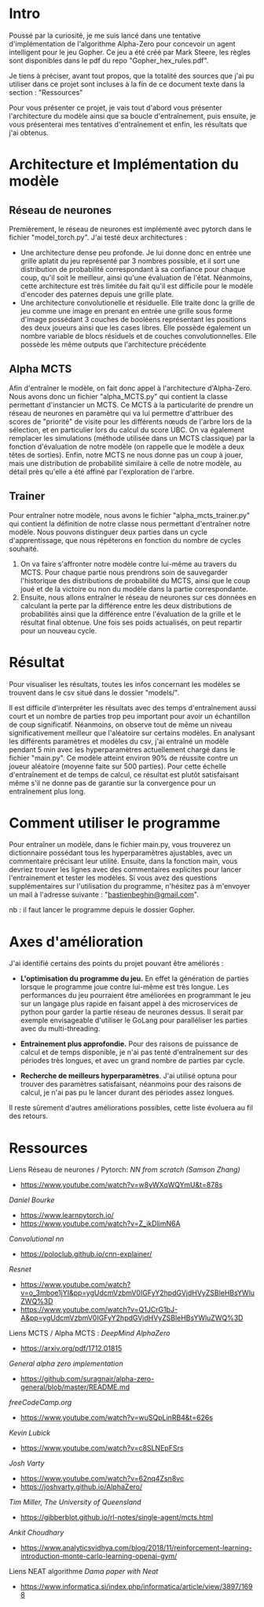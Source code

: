 # Intro

Poussé par la curiosité, je me suis lancé dans une tentative d'implémentation de l'algorithme Alpha-Zero pour concevoir un agent intelligent pour le jeu Gopher.
Ce jeu a été créé par Mark Steere, les règles sont disponibles dans le pdf du repo "Gopher_hex_rules.pdf".  

Je tiens à préciser, avant tout propos, que la totalité des sources que j'ai pu utiliser dans ce projet sont incluses à la fin de ce document texte dans la section : "Ressources"

Pour vous présenter ce projet, je vais tout d'abord vous présenter l'architecture du modèle ainsi que sa boucle d'entraînement, puis ensuite, je vous présenterai mes tentatives d'entraînement et enfin, les résultats que j'ai obtenus.

# Architecture et Implémentation du modèle

## Réseau de neurones

Premièrement, le réseau de neurones est implémenté avec pytorch dans le fichier "model_torch.py". J'ai testé deux architectures :
- Une architecture dense peu profonde. Je lui donne donc en entrée une grille aplatit du jeu représenté par 3 nombres possible, et il sort une distribution de probabilité correspondant à sa confiance pour chaque coup, qu'il soit le meilleur, ainsi qu'une évaluation de l'état. Néanmoins, cette architecture est très limitée du fait qu'il est difficile pour le modèle d'encoder des paternes depuis une grille plate.
- Une architecture convolutionelle et résiduelle. Elle traite donc la grille de jeu comme une image en prenant en entrée une grille sous forme d'image possédant 3 couches de booléens représentant les positions des deux joueurs ainsi que les cases libres. Elle possède également un nombre variable de blocs résiduels et de couches convolutionnelles. Elle possède les même outputs que l'architecture précédente 

## Alpha MCTS

Afin d'entraîner le modèle, on fait donc appel à l'architecture d'Alpha-Zero. Nous avons donc un fichier "alpha_MCTS.py" qui contient la classe permettant d'instancier un MCTS. Ce MCTS à la particularité de prendre un réseau de neurones en paramètre qui va lui permettre d'attribuer des scores de "priorité" de visite pour les différents nœuds de l'arbre lors de la sélection, et en particulier lors du calcul du score UBC. On va également remplacer les simulations (méthode utilisée dans un MCTS classique) par la fonction d'évaluation de notre modèle (on rappelle que le modèle a deux têtes de sorties). 
Enfin, notre MCTS ne nous donne pas un coup à jouer, mais une distribution de probabilité similaire à celle de notre modèle, au détail près qu'elle a été affiné par l'exploration de l'arbre.

## Trainer

Pour entraîner notre modèle, nous avons le fichier "alpha_mcts_trainer.py" qui contient la définition de notre classe nous permettant d'entraîner notre modèle.
Nous pouvons distinguer deux parties dans un cycle d'apprentissage, que nous répéterons en fonction du nombre de cycles souhaité.
1. On va faire s'affronter notre modèle contre lui-même au travers du MCTS. Pour chaque partie nous prendrons soin de sauvegarder l'historique des distributions de probabilité du MCTS, ainsi que le coup joué et de la victoire ou non du modèle dans la partie correspondante.
2. Ensuite, nous allons entraîner le réseau de neurones sur ces données en calculant la perte par la différence entre les deux distributions de probabilités ainsi que la différence entre l'évaluation de la grille et le résultat final obtenue. Une fois ses poids actualisés, on peut repartir pour un nouveau cycle.

# Résultat

Pour visualiser les résultats, toutes les infos concernant les modèles se trouvent dans le csv situé dans le dossier "models/".

Il est difficile d'interpréter les résultats avec des temps d'entraînement aussi court et un nombre de parties trop peu important pour avoir un échantillon de coup significatif. Néanmoins, on observe tout de même un niveau significativement meilleur que l'aléatoire sur certains modèles. En analysant les différents paramètres et modèles du csv, j'ai entraîné un modèle pendant 5 min avec les hyperparamètres actuellement chargé dans le fichier "main.py". Ce modèle atteint environ 90% de réussite contre un joueur aléatoire (moyenne faite sur 500 parties). Pour cette échelle d'entraînement et de temps de calcul, ce résultat est plutôt satisfaisant même s'il ne donne pas de garantie sur la convergence pour un entraînement plus long.

# Comment utiliser le programme

Pour entraîner un modèle, dans le fichier main.py, vous trouverez un dictionnaire possédant tous les hyperparamètres ajustables, avec un commentaire précisant leur utilité. Ensuite, dans la fonction main, vous devriez trouver les lignes avec des commentaires explicites pour lancer l'entrainement et tester les modèles. Si vous avez des questions supplémentaires sur l'utilisation du programme, n'hésitez pas à m'envoyer un mail à l'adresse suivante : "bastienbeghin@gmail.com".

nb : il faut lancer le programme depuis le dossier Gopher.

# Axes d'amélioration

J'ai identifié certains des points du projet pouvant être améliorés :

- **L'optimisation du programme du jeu.** En effet la génération de parties lorsque le programme joue contre lui-même est très longue. Les performances du jeu pourraient être améliorées en programmant le jeu sur un langage plus rapide en faisant appel à des microservices de python pour garder la partie réseau de neurones dessus. Il serait par exemple envisageable d'utiliser le GoLang pour paralléliser les parties avec du multi-threading.

- **Entrainement plus approfondie.** Pour des raisons de puissance de calcul et de temps disponible, je n'ai pas tenté d'entraînement sur des périodes très longues, et avec un grand nombre de parties par cycle.

- **Recherche de meilleurs hyperparamètres**. J'ai utilisé optuna pour trouver des paramètres satisfaisant, néanmoins pour des raisons de calcul, je n'ai pas pu le lancer durant des périodes assez longues.

Il reste sûrement d'autres améliorations possibles, cette liste évoluera au fil des retours.

# Ressources

Liens Réseau de neurones / Pytorch:
*NN from scratch (Samson Zhang)*
- https://www.youtube.com/watch?v=w8yWXqWQYmU&t=878s

*Daniel Bourke*
- https://www.learnpytorch.io/
- https://www.youtube.com/watch?v=Z_ikDlimN6A

*Convolutional nn*
- https://poloclub.github.io/cnn-explainer/

*Resnet*
- https://www.youtube.com/watch?v=o_3mboe1jYI&pp=ygUdcmVzbmV0IGFyY2hpdGVjdHVyZSBleHBsYWluZWQ%3D
- https://www.youtube.com/watch?v=Q1JCrG1bJ-A&pp=ygUdcmVzbmV0IGFyY2hpdGVjdHVyZSBleHBsYWluZWQ%3D

Liens MCTS / Alpha MCTS :
*DeepMind AlphaZero*
- https://arxiv.org/pdf/1712.01815

*General alpha zero implementation*
- https://github.com/suragnair/alpha-zero-general/blob/master/README.md

*freeCodeCamp.org*
- https://www.youtube.com/watch?v=wuSQpLinRB4&t=626s

*Kevin Lubick*
- https://www.youtube.com/watch?v=c8SLNEpFSrs

*Josh Varty*
- https://www.youtube.com/watch?v=62nq4Zsn8vc
- https://joshvarty.github.io/AlphaZero/

*Tim Miller, The University of Queensland*
- https://gibberblot.github.io/rl-notes/single-agent/mcts.html

*Ankit Choudhary*
- https://www.analyticsvidhya.com/blog/2018/11/reinforcement-learning-introduction-monte-carlo-learning-openai-gym/

Liens NEAT algorithme
*Dama paper with Neat*
- https://www.informatica.si/index.php/informatica/article/view/3897/1698
